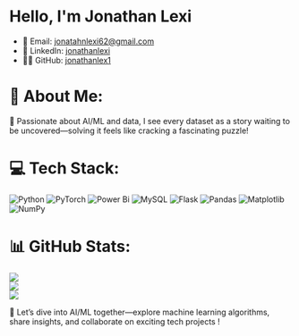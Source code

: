 # Hello, I'm Jonathan Lexi 

- 📧 Email: jonatahnlexi62@gmail.com
- 🔗 LinkedIn: [jonathanlexi](https://www.linkedin.com/in/jonathanlexi/)
- 👨‍💻 GitHub: [jonathanlex1](https://github.com/jonathanlex1)


# 💫 About Me:
🌟 Passionate about AI/ML and data, I see every dataset as a story waiting to be uncovered—solving it feels like cracking a fascinating puzzle!

# 💻 Tech Stack:
![Python](https://img.shields.io/badge/python-3670A0?style=flat&logo=python&logoColor=ffdd54) ![PyTorch](https://img.shields.io/badge/PyTorch-%23EE4C2C.svg?style=flat&logo=PyTorch&logoColor=white) ![Power Bi](https://img.shields.io/badge/power_bi-F2C811?style=flat&logo=powerbi&logoColor=black) ![MySQL](https://img.shields.io/badge/mysql-4479A1.svg?style=flat&logo=mysql&logoColor=white) ![Flask](https://img.shields.io/badge/flask-%23000.svg?style=flat&logo=flask&logoColor=white) ![Pandas](https://img.shields.io/badge/pandas-%23150458.svg?style=flat&logo=pandas&logoColor=white) ![Matplotlib](https://img.shields.io/badge/Matplotlib-%23ffffff.svg?style=flat&logo=Matplotlib&logoColor=black) ![NumPy](https://img.shields.io/badge/numpy-%23013243.svg?style=flat&logo=numpy&logoColor=white)
# 📊 GitHub Stats:
![](https://github-readme-stats.vercel.app/api?username=jonathanlex1&theme=radical&hide_border=false&include_all_commits=true&count_private=true)<br/>
![](https://github-readme-streak-stats.herokuapp.com/?user=jonathanlex1&theme=radical&hide_border=false)<br/>
![](https://github-readme-stats.vercel.app/api/top-langs/?username=jonathanlex1&theme=radical&hide_border=false&include_all_commits=true&count_private=true&layout=compact)

💬 Let’s dive into AI/ML together—explore machine learning algorithms, share insights, and collaborate on exciting tech projects !
<!-- Proudly created with GPRM ( https://gprm.itsvg.in ) -->
